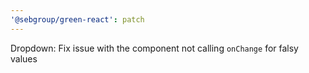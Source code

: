 ```yaml
---
'@sebgroup/green-react': patch
---
```


Dropdown: Fix issue with the component not calling `onChange` for falsy values
